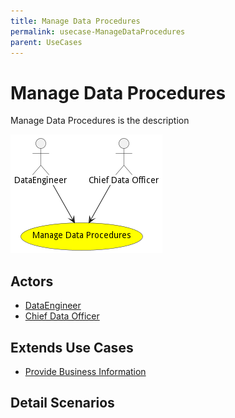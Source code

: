 ```yaml
---
title: Manage Data Procedures
permalink: usecase-ManageDataProcedures
parent: UseCases
---
```

# Manage Data Procedures

Manage Data Procedures is the description

![Activities Diagram](./activities.png)

## Actors

* [DataEngineer](actor-dataengineer)
* [Chief Data Officer](actor-chiefdataofficer)





## Extends Use Cases

* [Provide Business Information](usecase-ProvideBusinessInformation)







## Detail Scenarios






